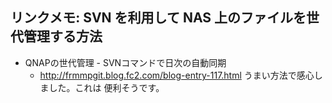 ## リンクメモ: SVN を利用して NAS 上のファイルを世代管理する方法

* QNAPの世代管理 - SVNコマンドで日次の自動同期
  * http://frmmpgit.blog.fc2.com/blog-entry-117.html
うまい方法で感心しました。これは 便利そうです。

